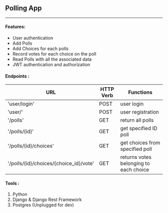 ## Polling App
- - -

#### Features:
- User authentication
- Add Polls
- Add Choices for each polls
- Record votes for each choice on the poll
- Read Polls with all the associated data
- JWT authentication and authorization

#### Endpoints :

| URL                       | HTTP Verb | Functions                              |
|---------------------------|-----------|----------------------------------------|
| 'user/login'              | POST      | user login                             |
| 'user/'                   | POST      | user registration                      |
| '/polls'                  | GET       | return all polls                       |
| '/polls/{id}'             | GET       | get specified ID poll                  |
| '/polls/{id}/choices'     | GET       | get choices from specified poll        |
| '/polls/{id}/choices/{choice_id}/vote' | GET       | returns votes belonging to each choice |

#### Tools :
1. Python
2. Django & Django Rest Framework
3. Postgres (Unplugged for dev)